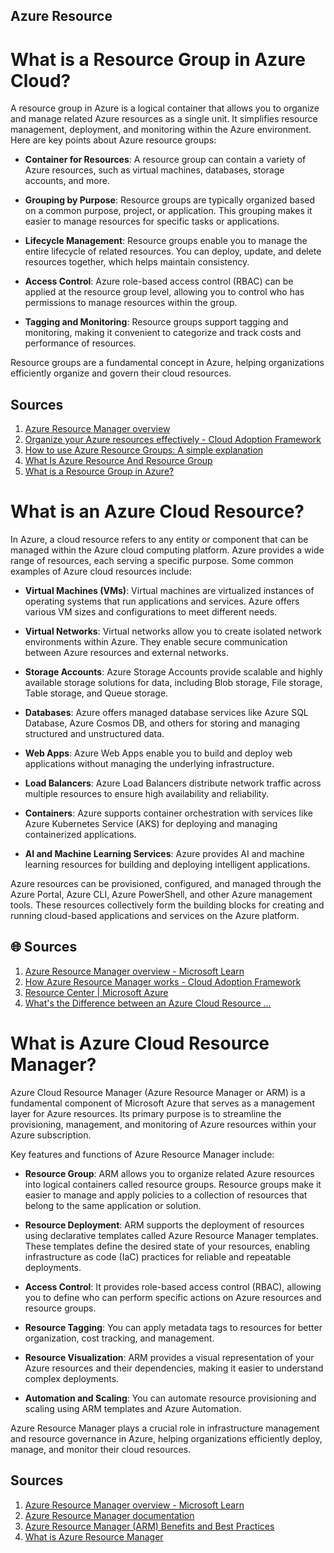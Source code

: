 ## Azure Resource

# What is a Resource Group in Azure Cloud?

A resource group in Azure is a logical container that allows you to organize and manage related Azure resources as a single unit. It simplifies resource management, deployment, and monitoring within the Azure environment. Here are key points about Azure resource groups:

- **Container for Resources**: A resource group can contain a variety of Azure resources, such as virtual machines, databases, storage accounts, and more.

- **Grouping by Purpose**: Resource groups are typically organized based on a common purpose, project, or application. This grouping makes it easier to manage resources for specific tasks or applications.

- **Lifecycle Management**: Resource groups enable you to manage the entire lifecycle of related resources. You can deploy, update, and delete resources together, which helps maintain consistency.

- **Access Control**: Azure role-based access control (RBAC) can be applied at the resource group level, allowing you to control who has permissions to manage resources within the group.

- **Tagging and Monitoring**: Resource groups support tagging and monitoring, making it convenient to categorize and track costs and performance of resources.

Resource groups are a fundamental concept in Azure, helping organizations efficiently organize and govern their cloud resources.

##  Sources
1. [Azure Resource Manager overview](https://learn.microsoft.com/en-us/azure/azure-resource-manager/management/overview)
2. [Organize your Azure resources effectively - Cloud Adoption Framework](https://learn.microsoft.com/en-us/azure/cloud-adoption-framework/ready/azure-setup-guide/organize-resources)
3. [How to use Azure Resource Groups: A simple explanation](https://www.otava.com/reference/how-to-use-azure-resource-groups-a-simple-explanation/)
4. [What Is Azure Resource And Resource Group](https://www.c-sharpcorner.com/blogs/what-is-azure-resource-and-resource-group)
5. [What is a Resource Group in Azure?](https://blogs.vmware.com/cloudhealth/resource-group-azure/)

# What is an Azure Cloud Resource?

In Azure, a cloud resource refers to any entity or component that can be managed within the Azure cloud computing platform. Azure provides a wide range of resources, each serving a specific purpose. Some common examples of Azure cloud resources include:

- **Virtual Machines (VMs)**: Virtual machines are virtualized instances of operating systems that run applications and services. Azure offers various VM sizes and configurations to meet different needs.

- **Virtual Networks**: Virtual networks allow you to create isolated network environments within Azure. They enable secure communication between Azure resources and external networks.

- **Storage Accounts**: Azure Storage Accounts provide scalable and highly available storage solutions for data, including Blob storage, File storage, Table storage, and Queue storage.

- **Databases**: Azure offers managed database services like Azure SQL Database, Azure Cosmos DB, and others for storing and managing structured and unstructured data.

- **Web Apps**: Azure Web Apps enable you to build and deploy web applications without managing the underlying infrastructure.

- **Load Balancers**: Azure Load Balancers distribute network traffic across multiple resources to ensure high availability and reliability.

- **Containers**: Azure supports container orchestration with services like Azure Kubernetes Service (AKS) for deploying and managing containerized applications.

- **AI and Machine Learning Services**: Azure provides AI and machine learning resources for building and deploying intelligent applications.

Azure resources can be provisioned, configured, and managed through the Azure Portal, Azure CLI, Azure PowerShell, and other Azure management tools. These resources collectively form the building blocks for creating and running cloud-based applications and services on the Azure platform.

## 🌐 Sources
1. [Azure Resource Manager overview - Microsoft Learn](https://learn.microsoft.com/en-us/azure/azure-resource-manager/management/overview#:~:text=resource%20%2D%20A%20manageable%20item%20that,are%20also%20examples%20of%20resources.)
2. [How Azure Resource Manager works - Cloud Adoption Framework](https://learn.microsoft.com/en-us/azure/cloud-adoption-framework/get-started/how-azure-resource-manager-works)
3. [Resource Center | Microsoft Azure](https://azure.microsoft.com/en-us/resources)
4. [What's the Difference between an Azure Cloud Resource ...](https://stackoverflow.com/questions/31644708/whats-the-difference-between-an-azure-cloud-resource-and-a-cloud-service)

# What is Azure Cloud Resource Manager?

Azure Cloud Resource Manager (Azure Resource Manager or ARM) is a fundamental component of Microsoft Azure that serves as a management layer for Azure resources. Its primary purpose is to streamline the provisioning, management, and monitoring of Azure resources within your Azure subscription.

Key features and functions of Azure Resource Manager include:

- **Resource Group**: ARM allows you to organize related Azure resources into logical containers called resource groups. Resource groups make it easier to manage and apply policies to a collection of resources that belong to the same application or solution.

- **Resource Deployment**: ARM supports the deployment of resources using declarative templates called Azure Resource Manager templates. These templates define the desired state of your resources, enabling infrastructure as code (IaC) practices for reliable and repeatable deployments.

- **Access Control**: It provides role-based access control (RBAC), allowing you to define who can perform specific actions on Azure resources and resource groups.

- **Resource Tagging**: You can apply metadata tags to resources for better organization, cost tracking, and management.

- **Resource Visualization**: ARM provides a visual representation of your Azure resources and their dependencies, making it easier to understand complex deployments.

- **Automation and Scaling**: You can automate resource provisioning and scaling using ARM templates and Azure Automation.

Azure Resource Manager plays a crucial role in infrastructure management and resource governance in Azure, helping organizations efficiently deploy, manage, and monitor their cloud resources.

## Sources
1. [Azure Resource Manager overview - Microsoft Learn](https://learn.microsoft.com/en-us/azure/azure-resource-manager/management/overview#:~:text=Azure%20Resource%20Manager%20is%20the,resources%20in%20your%20Azure%20account.)
2. [Azure Resource Manager documentation](https://learn.microsoft.com/en-us/azure/azure-resource-manager/)
3. [Azure Resource Manager (ARM) Benefits and Best Practices](https://bluexp.netapp.com/blog/azure-cvo-blg-azure-resource-manager-arm-benefits-and-best-practices)
4. [What is Azure Resource Manager](https://www.javatpoint.com/what-is-azure-resource-manager)
